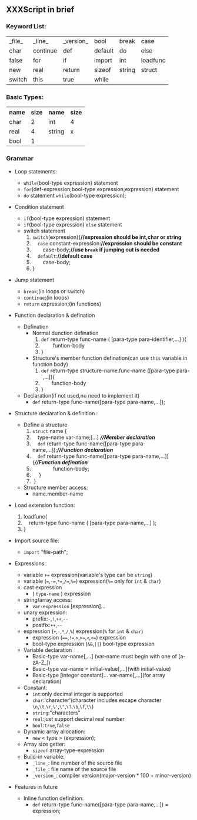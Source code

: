 ## XXXScript in brief ##

### Keyword List: ###
<table >
	<tr>
		<td>_file_</td><td>_line_</td><td>_version_</td><td>bool</td><td>break</td><td>case</td>
	</tr>
	<tr>
		<td>char</td><td>continue</td><td>def</td><td>default</td><td>do</td><td>else</td>
	</tr>
	<tr>
		<td>false</td><td>for</td><td>if</td><td>import</td><td>int</td><td>loadfunc</td>
	</tr>
	<tr>
		<td>new</td><td>real</td><td>return</td><td>sizeof</td><td>string</td><td>struct</td>
	</tr>
	<tr>
		<td>switch</td><td>this</td><td>true</td><td>while</td>
	</tr>
</table>

### Basic Types: ###
<table>
		<tr>
			<th>name</th>
			<th>size</th>
			<th>name</th>
			<th>size</th>
		</tr>
		<tr>
			<td>char</td>
			<td>2</td>
			<td>int</td>
			<td>4</td>
		</tr>
		<tr>
			<td>real</td>
			<td>4</td>
			<td>string</td>
			<td>x</td>
		</tr>
		<tr>
			<td>bool</td>
			<td>1</td>
		<tr>
</table>

### Grammar ###

* Loop statements:
	* `while`(bool-type expression) statement
	* `for`(def-expression;bool-type expression;expression) statement
	* `do` statement `while`(bool-type expression);
* Condition statement
	* `if`(bool-type expression) statement
	* `if`(bool-type expression) `else` statement
	*  switch statement
		1. `switch`(expression){**//expression should be int,char or string**
		2. &emsp;`case` constant-expression:**//expression should be constant**
		3. &emsp;&emsp;case-body;**//use `break` if jumping out is needed**
		3. &emsp;`default`:**//default case**
		4. &emsp;&emsp;case-body;
		4. }
	  
* Jump statement
	* `break`;(in loops or switch)
	* `continue`;(in loops)
	* `return` expression;(in functions)
* Function declaration & defination
	* Defination
		* Normal dunction defination
			1. `def` return-type func-name ( [para-type para-identifier,...] ){
			2. &emsp;&emsp; funtion-body
			3. }
		* Structure's member function defination(can use `this` variable in function body)
			1. `def` return-type structure-name.func-name ([para-type para-`,...]){
			2. &emsp;&emsp;function-body
 			3. }
	* Declaration(if not used,no need to implement it)
		- `def` return-type func-name([para-type para-name,...]);
* Structure declaration & definition :
	- Define a structure
		1.  `struct` name {
		2. &emsp;type-name var-name;[...] ***//Member declaration***
		3. &emsp;`def` return-type func-name([para-type para-name,...]);***//Function declaration***
		4. &emsp;`def` return-type func-name([para-type para-name,...]){***//Function defination***
		5. &emsp;&emsp;&emsp;&emsp;function-body;
		6. &emsp;&nbsp;}
		7. &nbsp;}
	- Structure member access:
		- name.member-name
* Load extension function:
	1. loadfunc<package-name>{
	2. &emsp;return-type func-name ( [para-type para-name,...] );
	3. }
* Import source file:
	- `import` "file-path";
* Expressions:
	* variable `+=` expression(variable's type can be `string`)
	* variable (`=`,`-=`,`*=`,`/=`,`%=`) expression(`%=` only for `int` & `char`)
	* cast expression
		- ( `type-name` ) expression
	* string/array access:
		- `var-expression` [expression]...
	* unary expression:
		- prefix:`-`,`!`,`++`,`--`
		- postfix:`++`,`--`
	* expression (`+`,`-`,`*`,`/`,`%`) expression(`%` for `int` & `char`)
		- expression (`==`,`!=`,`>`,`>=`,`<`,`<=`) expression
		- bool-type expression (`&&`,`||`) bool-type  expression
	* Variable declaration
		- Basic-type var-name[,...] (var-name must begin with one of [a-zA-Z_])
		- Basic-type var-name = initial-value[,...](with initial-value)
		- Basic-type [integer constant]... var-name[,...](for array declaration)
	* Constant:
		- `int`:only decimal integer is supported
		- `char`:'character'(character includes escape character `\n`,`\t`,`\r`,`\'`,`\"`,`\?`,`\b`,`\f`,`\\`)
		- `string`:"characters"
		- `real`:just support decimal real number
		- `bool`:`true`,`false`
	* Dynamic array allocation:
		- `new` < type > (expression);
	* Array size getter:
		- `sizeof` array-type-expression
	* Build-in variable:
		- `_line_`:  line number of the source file
		- `_file_`:  file name of the source file
		- `_version_`: compiler version(major-version * 100 + minor-version)
* Features in future
	* Inline function definition:
		- `def` return-type func-name([para-type para-name,...]) = expression;